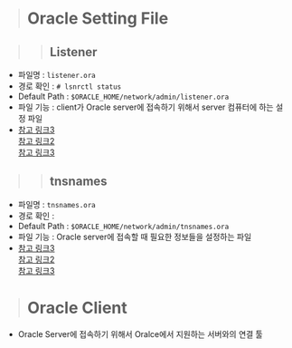 > # Oracle Setting File

>> ## Listener

- 파일명 : `listener.ora`
- 경로 확인 : `# lsnrctl status`
- Default Path : `$ORACLE_HOME/network/admin/listener.ora`
- 파일 기능 : client가 Oracle server에 접속하기 위해서 server 컴퓨터에 하는 설정 파일
- [참고 링크3](https://sarc.io/index.php/oracledatabase/186-2014-06-10-01-33-05)<br />[참고 링크2](https://docs.oracle.com/database/121/NETRF/listener.htm#NETRF400)<br />[참고 링크3](https://positivemh.tistory.com/563)

>> ## tnsnames

- 파일명 : `tnsnames.ora`
- 경로 확인 :
- Default Path : `$ORACLE_HOME/network/admin/tnsnames.ora`
- 파일 기능 : Oracle server에 접속할 때 필요한 정보들을 설정하는 파일
- [참고 링크3](https://sarc.io/index.php/oracledatabase/186-2014-06-10-01-33-05)<br />[참고 링크2](https://docs.oracle.com/database/121/NETRF/listener.htm#NETRF400)<br />[참고 링크3](https://positivemh.tistory.com/563)

> # Oracle Client

- Oracle Server에 접속하기 위해서 Oralce에서 지원하는 서버와의 연결 툴
